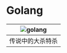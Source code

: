 Golang
===

| ![golang](https://cloud.githubusercontent.com/assets/4532436/16557188/f364f04a-4210-11e6-978f-4bcc24e3b6d6.jpeg) |
|:---:|
| 传说中的大杀特杀 |
